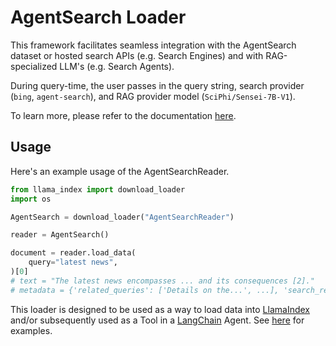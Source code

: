 # AgentSearch Loader

This framework facilitates seamless integration with the AgentSearch dataset or hosted search APIs (e.g. Search Engines) and with RAG-specialized LLM's (e.g. Search Agents).

During query-time, the user passes in the query string, search provider (`bing`, `agent-search`), and RAG provider model (`SciPhi/Sensei-7B-V1`). 

To learn more, please refer to the documentation [here](https://agent-search.readthedocs.io/en/latest/).

## Usage

Here's an example usage of the AgentSearchReader.

```python
from llama_index import download_loader
import os

AgentSearch = download_loader("AgentSearchReader")

reader = AgentSearch()

document = reader.load_data(
    query="latest news",
)[0]
# text = "The latest news encompasses ... and its consequences [2]."
# metadata = {'related_queries': ['Details on the...', ...], 'search_results' : [...]}
```

This loader is designed to be used as a way to load data into [LlamaIndex](https://github.com/run-llama/llama_index/tree/main/llama_index) and/or subsequently used as a Tool in a [LangChain](https://github.com/hwchase17/langchain) Agent. See [here](https://github.com/emptycrown/llama-hub/tree/main) for examples.
